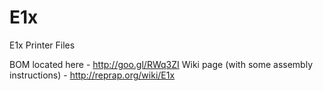 # E1x
E1x Printer Files

BOM located here - http://goo.gl/RWq3ZI
Wiki page (with some assembly instructions) - http://reprap.org/wiki/E1x
